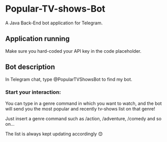 # Popular-TV-shows-Bot
A Java Back-End bot application for Telegram. 

## Application running
Make sure you hard-coded your API key in the code placeholder.

## Bot description
In Telegram chat, type @PopularTVShowsBot to find my bot.

### Start your interaction:
You can type in a genre command in which you want to watch, and the bot will send you the most popular and recently tv-shows list on that genre!

Just insert a genre command such as /action, /adventure, /comedy and so on...

The list is always kept updating accordingly :blush:
